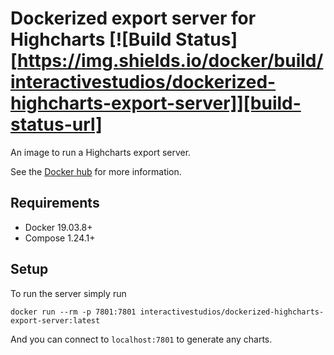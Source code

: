 # Dockerized export server for Highcharts [![Build Status][https://img.shields.io/docker/build/interactivestudios/dockerized-highcharts-export-server]][build-status-url]

An image to run a Highcharts export server.

See the [Docker hub](https://hub.docker.com/repository/docker/interactivestudios/dockerized-highcharts-export-server) for more information.

## Requirements

 * Docker 19.03.8+
 * Compose 1.24.1+

 ## Setup

To run the server simply run
```console
docker run --rm -p 7801:7801 interactivestudios/dockerized-highcharts-export-server:latest
```

And you can connect to `localhost:7801` to generate any charts.